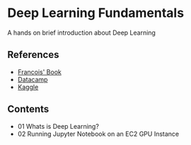 # Deep Learning Fundamentals


A hands on brief introduction about Deep Learning

## References
- [Francois' Book](https://www.manning.com/books/deep-learning-with-python)
- [Datacamp](https://www.datacamp.com/home)
- [Kaggle](https://www.kaggle.com/learn/overview)

## Contents

- 01 Whats is Deep Learning?
- 02 Running Jupyter Notebook on an EC2 GPU Instance


